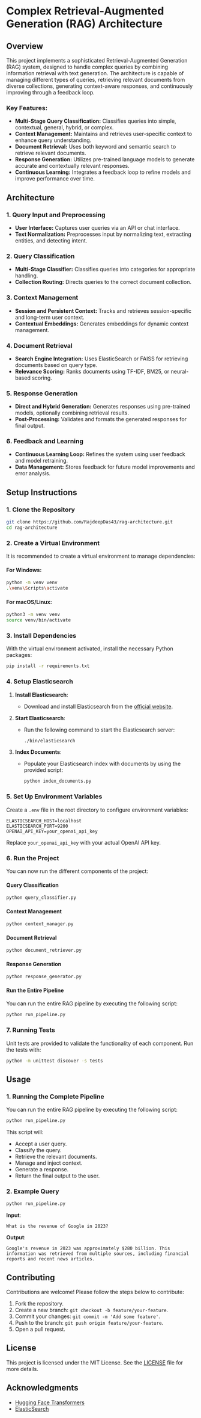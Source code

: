 # **Complex Retrieval-Augmented Generation (RAG) Architecture**

## **Overview**

This project implements a sophisticated Retrieval-Augmented Generation (RAG) system, designed to handle complex queries by combining information retrieval with text generation. The architecture is capable of managing different types of queries, retrieving relevant documents from diverse collections, generating context-aware responses, and continuously improving through a feedback loop.

### **Key Features:**

- **Multi-Stage Query Classification:** Classifies queries into simple, contextual, general, hybrid, or complex.
- **Context Management:** Maintains and retrieves user-specific context to enhance query understanding.
- **Document Retrieval:** Uses both keyword and semantic search to retrieve relevant documents.
- **Response Generation:** Utilizes pre-trained language models to generate accurate and contextually relevant responses.
- **Continuous Learning:** Integrates a feedback loop to refine models and improve performance over time.

## **Architecture**

### **1. Query Input and Preprocessing**
- **User Interface:** Captures user queries via an API or chat interface.
- **Text Normalization:** Preprocesses input by normalizing text, extracting entities, and detecting intent.

### **2. Query Classification**
- **Multi-Stage Classifier:** Classifies queries into categories for appropriate handling.
- **Collection Routing:** Directs queries to the correct document collection.

### **3. Context Management**
- **Session and Persistent Context:** Tracks and retrieves session-specific and long-term user context.
- **Contextual Embeddings:** Generates embeddings for dynamic context management.

### **4. Document Retrieval**
- **Search Engine Integration:** Uses ElasticSearch or FAISS for retrieving documents based on query type.
- **Relevance Scoring:** Ranks documents using TF-IDF, BM25, or neural-based scoring.

### **5. Response Generation**
- **Direct and Hybrid Generation:** Generates responses using pre-trained models, optionally combining retrieval results.
- **Post-Processing:** Validates and formats the generated responses for final output.

### **6. Feedback and Learning**
- **Continuous Learning Loop:** Refines the system using user feedback and model retraining.
- **Data Management:** Stores feedback for future model improvements and error analysis.

## **Setup Instructions**

### **1. Clone the Repository**

```bash
git clone https://github.com/RajdeepDas43/rag-architecture.git
cd rag-architecture
```

### **2. Create a Virtual Environment**

It is recommended to create a virtual environment to manage dependencies:

#### **For Windows:**

```bash
python -m venv venv
.\venv\Scripts\activate
```

#### **For macOS/Linux:**

```bash
python3 -m venv venv
source venv/bin/activate
```

### **3. Install Dependencies**

With the virtual environment activated, install the necessary Python packages:

```bash
pip install -r requirements.txt
```

### **4. Setup Elasticsearch**

1. **Install Elasticsearch**:
   - Download and install Elasticsearch from the [official website](https://www.elastic.co/downloads/elasticsearch).

2. **Start Elasticsearch**:
   - Run the following command to start the Elasticsearch server:
     ```bash
     ./bin/elasticsearch
     ```

3. **Index Documents**:
   - Populate your Elasticsearch index with documents by using the provided script:
     ```bash
     python index_documents.py
     ```

### **5. Set Up Environment Variables**

Create a `.env` file in the root directory to configure environment variables:

```plaintext
ELASTICSEARCH_HOST=localhost
ELASTICSEARCH_PORT=9200
OPENAI_API_KEY=your_openai_api_key
```

Replace `your_openai_api_key` with your actual OpenAI API key.

### **6. Run the Project**

You can now run the different components of the project:

#### **Query Classification**

```bash
python query_classifier.py
```

#### **Context Management**

```bash
python context_manager.py
```

#### **Document Retrieval**

```bash
python document_retriever.py
```

#### **Response Generation**

```bash
python response_generator.py
```

#### **Run the Entire Pipeline**

You can run the entire RAG pipeline by executing the following script:

```bash
python run_pipeline.py
```

### **7. Running Tests**

Unit tests are provided to validate the functionality of each component. Run the tests with:

```bash
python -m unittest discover -s tests
```

## **Usage**

### **1. Running the Complete Pipeline**

You can run the entire RAG pipeline by executing the following script:

```bash
python run_pipeline.py
```

This script will:

- Accept a user query.
- Classify the query.
- Retrieve the relevant documents.
- Manage and inject context.
- Generate a response.
- Return the final output to the user.

### **2. Example Query**

```bash
python run_pipeline.py
```

**Input**:  
```plaintext
What is the revenue of Google in 2023?
```

**Output**:  
```plaintext
Google's revenue in 2023 was approximately $280 billion. This information was retrieved from multiple sources, including financial reports and recent news articles.
```

## **Contributing**

Contributions are welcome! Please follow the steps below to contribute:

1. Fork the repository.
2. Create a new branch: `git checkout -b feature/your-feature`.
3. Commit your changes: `git commit -m 'Add some feature'`.
4. Push to the branch: `git push origin feature/your-feature`.
5. Open a pull request.

## **License**

This project is licensed under the MIT License. See the [LICENSE](LICENSE) file for more details.

## **Acknowledgments**

- [Hugging Face Transformers](https://huggingface.co/transformers/)
- [ElasticSearch](https://www.elastic.co/)